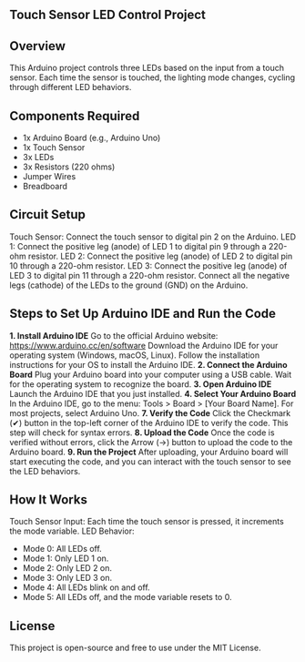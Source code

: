 ## Touch Sensor LED Control Project
## Overview
This Arduino project controls three LEDs based on the input from a touch sensor. Each time the sensor is touched, the lighting mode changes, cycling through different LED behaviors.

## Components Required
- 1x Arduino Board (e.g., Arduino Uno)
- 1x Touch Sensor
- 3x LEDs
- 3x Resistors (220 ohms)
- Jumper Wires
- Breadboard

## Circuit Setup
Touch Sensor: Connect the touch sensor to digital pin 2 on the Arduino.
LED 1: Connect the positive leg (anode) of LED 1 to digital pin 9 through a 220-ohm resistor.
LED 2: Connect the positive leg (anode) of LED 2 to digital pin 10 through a 220-ohm resistor.
LED 3: Connect the positive leg (anode) of LED 3 to digital pin 11 through a 220-ohm resistor.
Connect all the negative legs (cathode) of the LEDs to the ground (GND) on the Arduino.
## Steps to Set Up Arduino IDE and Run the Code
**1. Install Arduino IDE**
Go to the official Arduino website: https://www.arduino.cc/en/software
Download the Arduino IDE for your operating system (Windows, macOS, Linux).
Follow the installation instructions for your OS to install the Arduino IDE.
**2. Connect the Arduino Board**
Plug your Arduino board into your computer using a USB cable.
Wait for the operating system to recognize the board.
**3. Open Arduino IDE**
Launch the Arduino IDE that you just installed.
**4. Select Your Arduino Board**
In the Arduino IDE, go to the menu: Tools > Board > [Your Board Name].
For most projects, select Arduino Uno.
**7. Verify the Code**
Click the Checkmark (✔) button in the top-left corner of the Arduino IDE to verify the code.
This step will check for syntax errors.
**8. Upload the Code**
Once the code is verified without errors, click the Arrow (→) button to upload the code to the Arduino board.
**9. Run the Project**
After uploading, your Arduino board will start executing the code, and you can interact with the touch sensor to see the LED behaviors.
## How It Works
Touch Sensor Input: Each time the touch sensor is pressed, it increments the mode variable.
LED Behavior:
- Mode 0: All LEDs off.
- Mode 1: Only LED 1 on.
- Mode 2: Only LED 2 on.
- Mode 3: Only LED 3 on.
- Mode 4: All LEDs blink on and off.
- Mode 5: All LEDs off, and the mode variable resets to 0.
## License
This project is open-source and free to use under the MIT License.

